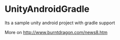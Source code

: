 # UnityAndroidGradle
Its a sample unity android project with gradle support

More on http://www.burntdragon.com/news8.htm

